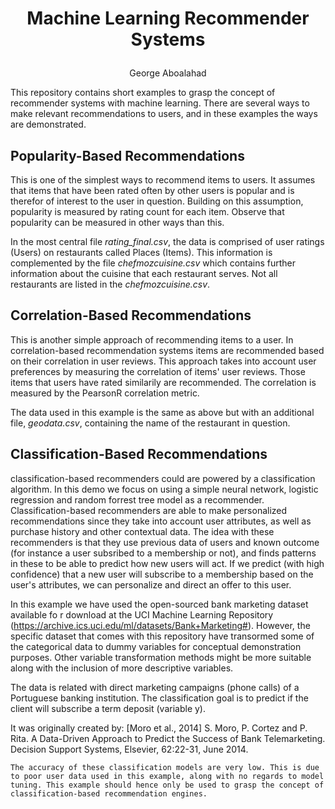 # <p align="center"> Machine Learning Recommender Systems </p>
<p align="center"> George Aboalahad </p>

This repository contains short examples to grasp the concept of recommender systems with machine learning. There are several ways to make relevant recommendations to users, and in these examples the ways are demonstrated.

## Popularity-Based Recommendations
This is one of the simplest ways to recommend items to users. It assumes that items that have been rated often by other users is popular and is therefor of interest to the user in question. Building on this assumption, popularity is measured by rating count for each item. Observe that popularity can be measured in other ways than this.

In the most central file *rating_final.csv*, the data is comprised of user ratings (Users) on restaurants called Places (Items). This information is complemented by the file *chefmozcuisine.csv* which contains further information about the cuisine that each restaurant serves. Not all restaurants are listed in the *chefmozcuisine.csv*.

## Correlation-Based Recommendations
This is another simple approach of recommending items to a user. In correlation-based recommendation systems items are recommended based on their correlation in user reviews. This approach takes into account user preferences by measuring the correlation of items' user reviews. Those items that users have rated similarily are recommended. The correlation is measured by the PearsonR correlation metric.

The data used in this example is the same as above but with an additional file, *geodata.csv*, containing the name of the restaurant in question.

## Classification-Based Recommendations
classification-based recommenders could are powered by a classification algorithm. In this demo we focus on using a simple neural network, logistic regression and random forrest tree model as a recommender. Classification-based recommenders are able to make personalized recommendations since they take into account user attributes, as well as purchase history and other contextual data. The idea with these recommenders is that they use previous data of users and known outcome (for instance a user subsribed to a membership or not), and finds patterns in these to be able to predict how new users will act. If we predict (with high confidence) that a new user will subscribe to a membership based on the user's attributes, we can personalize and direct an offer to this user.

In this example we have used the open-sourced bank marketing dataset available fo r download at the UCI Machine Learning Repository (https://archive.ics.uci.edu/ml/datasets/Bank+Marketing#). However, the specific dataset that comes with this repository have transormed some of the categorical data to dummy variables for conceptual demonstration purposes. Other variable transformation methods might be more suitable along with the inclusion of more descriptive variables.

The data is related with direct marketing campaigns (phone calls) of a Portuguese banking institution. The classification goal is to predict if the client will subscribe a term deposit (variable y).

It was originally created by: [Moro et al., 2014] S. Moro, P. Cortez and P. Rita. A Data-Driven Approach to Predict the Success of Bank Telemarketing. Decision Support Systems, Elsevier, 62:22-31, June 2014.

``` The accuracy of these classification models are very low. This is due to poor user data used in this example, along with no regards to model tuning. This example should hence only be used to grasp the concept of classification-based recommendation engines. ```
